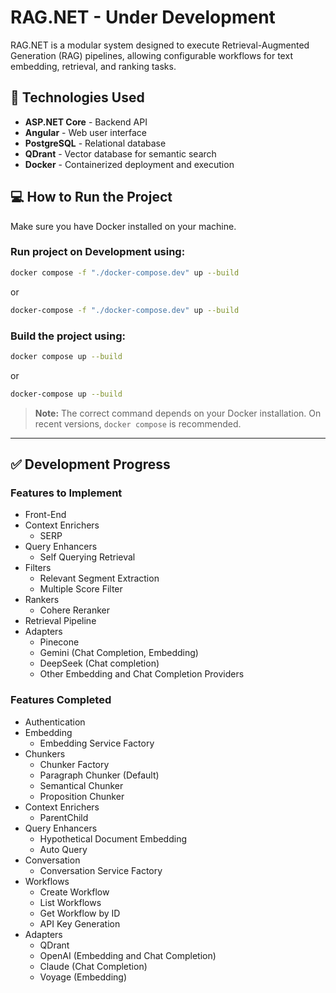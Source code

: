 # RAG.NET - Under Development

RAG.NET is a modular system designed to execute Retrieval-Augmented Generation (RAG) pipelines, allowing configurable workflows for text embedding, retrieval, and ranking tasks.

## 🚀 Technologies Used

- **ASP.NET Core** - Backend API
- **Angular** - Web user interface
- **PostgreSQL** - Relational database
- **QDrant** - Vector database for semantic search
- **Docker** - Containerized deployment and execution

## 💻 How to Run the Project

Make sure you have Docker installed on your machine.

### Run project on Development using:

```bash
docker compose -f "./docker-compose.dev" up --build
```

or

```bash
docker-compose -f "./docker-compose.dev" up --build
```

### Build the project using:

```bash
docker compose up --build
```

or

```bash
docker-compose up --build
```

> **Note:** The correct command depends on your Docker installation. On recent versions, `docker compose` is recommended.

---

## ✅ Development Progress

### Features to Implement

- Front-End
- Context Enrichers
  - SERP
- Query Enhancers
  - Self Querying Retrieval
- Filters
  - Relevant Segment Extraction
  - Multiple Score Filter
- Rankers
  - Cohere Reranker
- Retrieval Pipeline
- Adapters
  - Pinecone
  - Gemini (Chat Completion, Embedding)
  - DeepSeek (Chat completion)
  - Other Embedding and Chat Completion Providers

### Features Completed

- Authentication
- Embedding
  - Embedding Service Factory
- Chunkers
  - Chunker Factory
  - Paragraph Chunker (Default)
  - Semantical Chunker
  - Proposition Chunker
- Context Enrichers
  - ParentChild
- Query Enhancers
  - Hypothetical Document Embedding
  - Auto Query
- Conversation
  - Conversation Service Factory
- Workflows
  - Create Workflow
  - List Workflows
  - Get Workflow by ID
  - API Key Generation
- Adapters
  - QDrant
  - OpenAI (Embedding and Chat Completion)
  - Claude (Chat Completion)
  - Voyage (Embedding)
